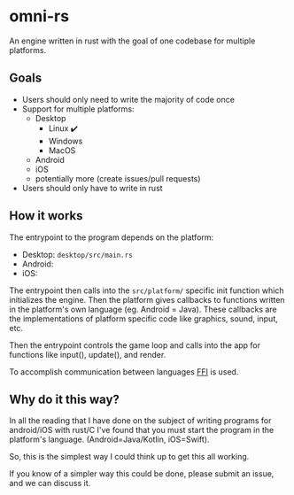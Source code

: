 # omni-rs

An engine written in rust with the goal of one codebase for multiple platforms.

## Goals
- Users should only need to write the majority of code once
- Support for multiple platforms:
    - Desktop
        - Linux :heavy_check_mark:
        - Windows
        - MacOS
    - Android
    - iOS
    - potentially more (create issues/pull requests)
- Users should only have to write in rust

## How it works
The entrypoint to the program depends on the platform:
- Desktop: `desktop/src/main.rs`
- Android: 
- iOS:

The entrypoint then calls into the `src/platform/` specific init function which initializes
the engine. Then the platform gives callbacks to functions written in the platform's own
language (eg. Android = Java). These callbacks are the implementations of platform specific
code like graphics, sound, input, etc.

Then the entrypoint controls the game loop and calls into the app for functions like
input(), update(), and render.

To accomplish communication between languages [FFI](https://doc.rust-lang.org/nomicon/ffi.html) is used.

## Why do it this way?
In all the reading that I have done on the subject of writing programs for android/iOS with rust/C I've
found that you must start the program in the platform's language. (Android=Java/Kotlin, iOS=Swift).

So, this is the simplest way I could think up to get this all working.

If you know of a simpler way this could be done, please submit an issue, and we can discuss it.